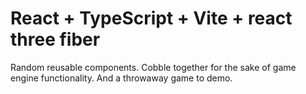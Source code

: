 # React + TypeScript + Vite + react three fiber

Random reusable components. Cobble together for the sake of game engine functionality. And a throwaway game to demo.

